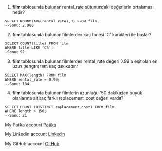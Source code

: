 1. **film** tablosunda bulunan rental_rate sütunundaki değerlerin ortalaması nedir?
```
SELECT ROUND(AVG(rental_rate),3) FROM film;
--Sonuc 2.980
```
2. **film** tablosunda bulunan filmlerden kaç tanesi 'C' karakteri ile başlar?
```
SELECT COUNT(title) FROM film
WHERE title LIKE 'C%';
-Sonuc 92
```
3. **film** tablosunda bulunan filmlerden rental_rate değeri 0.99 a eşit olan en uzun (length) film kaç dakikadır?
```
SELECT MAX(length) FROM film
WHERE rental_rate = 0.99;
--Sonuc 184
```
4. **film** tablosunda bulunan filmlerin uzunluğu 150 dakikadan büyük olanlarına ait kaç farklı replacement_cost değeri vardır?
```
SELECT COUNT (DISTINCT replacement_cost) FROM film
WHERE length > 150;
--Sonuc 21
```


My Patika account [Patika](https://academy.patika.dev/profile)

My Linkedin account [Linkedin](https://www.linkedin.com/in/cihangr/)

My GitHub account [GitHub](https://github.com/cihangr)